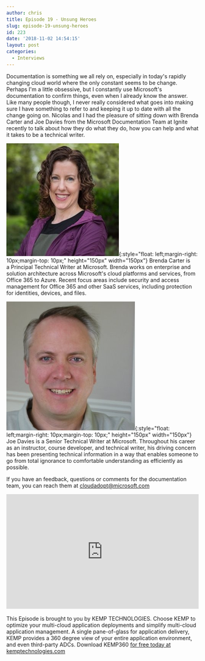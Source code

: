 ```yaml
---
author: chris
title: Episode 19 - Unsung Heroes
slug: episode-19-unsung-heroes
id: 223
date: '2018-11-02 14:54:15'
layout: post
categories:
  - Interviews
---
```


Documentation is something we all rely on, especially in today's rapidly changing cloud world where the only constant seems to be change. Perhaps I'm a little obsessive, but I constantly use Microsoft's documentation to confirm things, even when I already know the answer. Like many people though, I never really considered what goes into making sure I have something to refer to and keeping it up to date with all the change going on. Nicolas and I had the pleasure of sitting down with Brenda Carter and Joe Davies from the Microsoft Documentation Team at Ignite recently to talk about how they do what they do, how you can help and what it takes to be a technical writer.

![Brenda](/images/uploads/2018/11/Brenda.jpg){:style="float: left;margin-right: 10px;margin-top: 10px;" height="150px" width="150px"} Brenda Carter is a Principal Technical Writer at Microsoft. Brenda works on enterprise and solution architecture across Microsoft's cloud platforms and services, from Office 365 to Azure. Recent focus areas include security and access management for Office 365 and other SaaS services, including protection for identities, devices, and files.

![Joe](/images/uploads/2018/11/joedavies.jpg){:style="float: left;margin-right: 10px;margin-top: 10px;" height="150px" width="150px"} Joe Davies is a Senior Technical Writer at Microsoft. Throughout his career as an instructor, course developer, and technical writer, his driving concern has been presenting technical information in a way that enables someone to go from total ignorance to comfortable understanding as efficiently as possible.    

If you have an feedback, questions or comments for the documentation team, you can reach them at cloudadopt@microsoft.com

<p><iframe width="100%" height="300" scrolling="no" frameborder="no" allow="autoplay" src="https://w.soundcloud.com/player/?url=https%3A//api.soundcloud.com/tracks/523708998&color=%23ff5500&auto_play=false&hide_related=false&show_comments=true&show_user=true&show_reposts=false&show_teaser=true&visual=true"></iframe></p>

This Episode is brought to you by KEMP TECHNOLOGIES. Choose KEMP to optimize your multi-cloud application deployments and simplify multi-cloud application management. A single pane-of-glass for application delivery, KEMP provides a 360 degree view of your entire application environment, and even third-party ADCs. Download KEMP360 [for free today at kemptechnologies.com](https://kempte.ch/2MYXjew)
